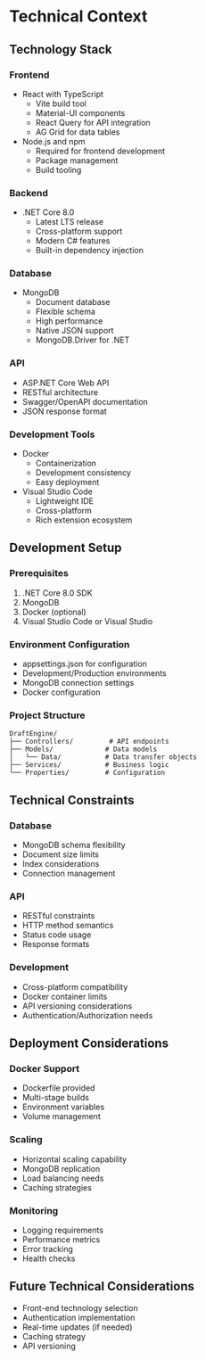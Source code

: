 # Technical Context

## Technology Stack

### Frontend
- React with TypeScript
  - Vite build tool
  - Material-UI components
  - React Query for API integration
  - AG Grid for data tables
- Node.js and npm
  - Required for frontend development
  - Package management
  - Build tooling

### Backend
- .NET Core 8.0
  - Latest LTS release
  - Cross-platform support
  - Modern C# features
  - Built-in dependency injection

### Database
- MongoDB
  - Document database
  - Flexible schema
  - High performance
  - Native JSON support
  - MongoDB.Driver for .NET

### API
- ASP.NET Core Web API
- RESTful architecture
- Swagger/OpenAPI documentation
- JSON response format

### Development Tools
- Docker
  - Containerization
  - Development consistency
  - Easy deployment
- Visual Studio Code
  - Lightweight IDE
  - Cross-platform
  - Rich extension ecosystem

## Development Setup

### Prerequisites
1. .NET Core 8.0 SDK
2. MongoDB
3. Docker (optional)
4. Visual Studio Code or Visual Studio

### Environment Configuration
- appsettings.json for configuration
- Development/Production environments
- MongoDB connection settings
- Docker configuration

### Project Structure
```
DraftEngine/
├── Controllers/         # API endpoints
├── Models/             # Data models
│   └── Data/           # Data transfer objects
├── Services/           # Business logic
└── Properties/         # Configuration
```

## Technical Constraints

### Database
- MongoDB schema flexibility
- Document size limits
- Index considerations
- Connection management

### API
- RESTful constraints
- HTTP method semantics
- Status code usage
- Response formats

### Development
- Cross-platform compatibility
- Docker container limits
- API versioning considerations
- Authentication/Authorization needs

## Deployment Considerations

### Docker Support
- Dockerfile provided
- Multi-stage builds
- Environment variables
- Volume management

### Scaling
- Horizontal scaling capability
- MongoDB replication
- Load balancing needs
- Caching strategies

### Monitoring
- Logging requirements
- Performance metrics
- Error tracking
- Health checks

## Future Technical Considerations
- Front-end technology selection
- Authentication implementation
- Real-time updates (if needed)
- Caching strategy
- API versioning
